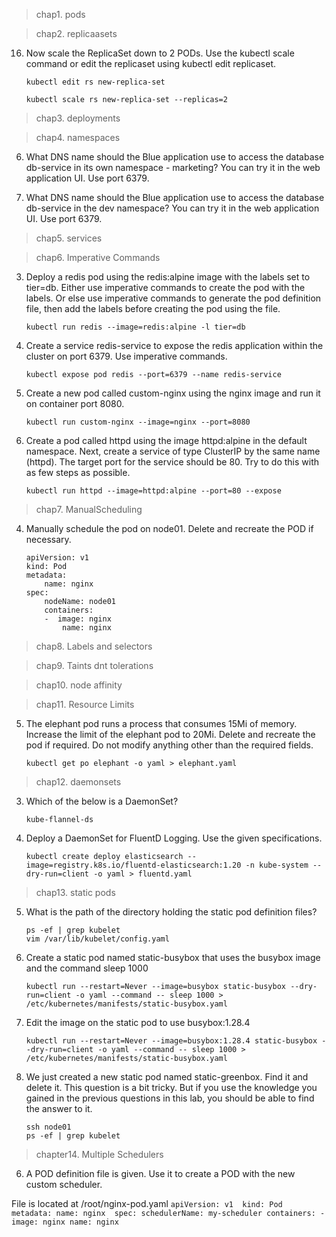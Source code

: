 > chap1. pods



> chap2. replicaasets
16. Now scale the ReplicaSet down to 2 PODs.
    Use the kubectl scale command or edit the replicaset using kubectl edit replicaset.
    ```
    kubectl edit rs new-replica-set
    ```
    ```
    kubectl scale rs new-replica-set --replicas=2
    ```


> chap3. deployments

> chap4. namespaces
6. What DNS name should the Blue application use to access the database 
    db-service in its own namespace - marketing?
    You can try it in the web application UI. Use port 6379.

7. What DNS name should the Blue application use to access the database
    db-service in the dev namespace?
    You can try it in the web application UI. Use port 6379.

> chap5. services

> chap6. Imperative Commands
3. Deploy a redis pod using the redis:alpine image with the labels set to tier=db.
    Either use imperative commands to create the pod with the labels. Or else use imperative commands to generate the pod definition file, then add the labels before creating the pod using the file.
    ```
    kubectl run redis --image=redis:alpine -l tier=db
    ```
4. Create a service redis-service to expose the redis application within the 
    cluster on port 6379.
    Use imperative commands.
    ```
    kubectl expose pod redis --port=6379 --name redis-service
    ```
6. Create a new pod called custom-nginx using the nginx image and run it on container port 8080.
    ```
    kubectl run custom-nginx --image=nginx --port=8080
    ```
9. Create a pod called httpd using the image httpd:alpine in the default namespace. Next, 
    create a service of type ClusterIP by the same name (httpd). The target port for the service 
    should be 80.
    Try to do this with as few steps as possible.
    ```
    kubectl run httpd --image=httpd:alpine --port=80 --expose
    ```


> chap7. ManualScheduling
4. Manually schedule the pod on node01.
    Delete and recreate the POD if necessary.
    ```
    apiVersion: v1
    kind: Pod
    metadata:
        name: nginx
    spec:
        nodeName: node01
        containers:
        -  image: nginx
            name: nginx
    ```

> chap8. Labels and selectors

> chap9. Taints dnt tolerations

> chap10. node affinity

> chap11. Resource Limits
5. The elephant pod runs a process that consumes 15Mi of memory. Increase the limit of the elephant pod to 20Mi.
    Delete and recreate the pod if required. Do not modify anything other than the required fields.
    ```
    kubectl get po elephant -o yaml > elephant.yaml
    ```

> chap12. daemonsets
3. Which of the below is a DaemonSet?
    ```
    kube-flannel-ds
    ```
4. Deploy a DaemonSet for FluentD Logging.
    Use the given specifications.
    ```
    kubectl create deploy elasticsearch --image=registry.k8s.io/fluentd-elasticsearch:1.20 -n kube-system --dry-run=client -o yaml > fluentd.yaml
    ```

> chap13. static pods
5. What is the path of the directory holding the static pod definition files?
    ```
    ps -ef | grep kubelet
    vim /var/lib/kubelet/config.yaml
    ```

8. Create a static pod named static-busybox that uses the busybox image and the command sleep 1000
    ```
    kubectl run --restart=Never --image=busybox static-busybox --dry-run=client -o yaml --command -- sleep 1000 > /etc/kubernetes/manifests/static-busybox.yaml
    ```
9.  Edit the image on the static pod to use busybox:1.28.4
    ```
    kubectl run --restart=Never --image=busybox:1.28.4 static-busybox --dry-run=client -o yaml --command -- sleep 1000 > /etc/kubernetes/manifests/static-busybox.yaml
    ```


10. We just created a new static pod named static-greenbox. Find it and delete it.
    This question is a bit tricky. But if you use the knowledge you gained in the previous questions in this lab, you should be able to find the answer to it.
    ```
    ssh node01
    ps -ef | grep kubelet
    ```


> chapter14. Multiple Schedulers
6. A POD definition file is given. Use it to create a POD with the new custom scheduler.


File is located at /root/nginx-pod.yaml
    ```
    apiVersion: v1 
    kind: Pod 
    metadata:
    name: nginx 
    spec:
        schedulerName: my-scheduler
        containers:
        - image: nginx
           name: nginx
    ```